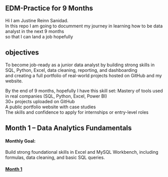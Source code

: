 ## EDM-Practice for 9 Months

Hi I am Justine Reinn Sanidad.  
In this repo I am going to documment my journey in learning how to be data analyst in the next 9 months  
so that I can land a job hopefully 

## objectives
To become job-ready as a junior data analyst by building strong skills in SQL, Python, Excel, data cleaning, reporting, and dashboarding  
and creating a full portfolio of real-world projects hosted on GitHub and my website.

By the end of 9 months, hopefully I have this skill set:
Mastery of tools used in real companies (SQL, Python, Excel, Power BI)  
30+ projects uploaded on GitHub  
A public portfolio website with case studies  
The skills and confidence to apply for internships or entry-level roles  


## Month 1 – Data Analytics Fundamentals

#### Monthly Goal:
Build strong foundational skills in Excel and MySQL Workbench, including formulas, data cleaning, and basic SQL queries.
#### [Month 1](april)
